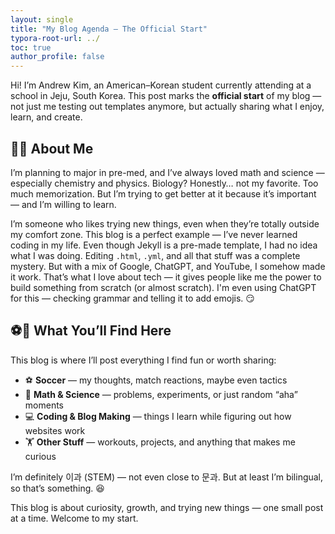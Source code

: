 ```yaml
---
layout: single
title: "My Blog Agenda — The Official Start"
typora-root-url: ../
toc: true
author_profile: false
---
```


Hi! I’m Andrew Kim, an American–Korean student currently attending at a school in Jeju, South Korea.
 This post marks the **official start** of my blog — not just me testing out templates anymore, but actually sharing what I enjoy, learn, and create.



## 👨‍🔬 About Me

I’m planning to major in pre-med, and I’ve always loved math and science — especially chemistry and physics.
 Biology? Honestly… not my favorite. Too much memorization. But I’m trying to get better at it because it’s important — and I’m willing to learn.

I’m someone who likes trying new things, even when they’re totally outside my comfort zone.
 This blog is a perfect example — I’ve never learned coding in my life.
 Even though Jekyll is a pre-made template, I had no idea what I was doing. Editing `.html`, `.yml`, and all that stuff was a complete mystery.
 But with a mix of Google, ChatGPT, and YouTube, I somehow made it work. That’s what I love about tech — it gives people like me the power to build something from scratch (or almost scratch). I'm even using ChatGPT for this — checking grammar and telling it to add emojis. 😏



## ⚽🧠 What You’ll Find Here

This blog is where I’ll post everything I find fun or worth sharing:

- ⚽ **Soccer** — my thoughts, match reactions, maybe even tactics
- 🧪 **Math & Science** — problems, experiments, or just random “aha” moments
- 💻 **Coding & Blog Making** — things I learn while figuring out how websites work
- 🏋 **Other Stuff** — workouts, projects, and anything that makes me curious

I’m definitely 이과 (STEM) — not even close to 문과. But at least I’m bilingual, so that’s something. 😆

This blog is about curiosity, growth, and trying new things — one small post at a time.
 Welcome to my start.
